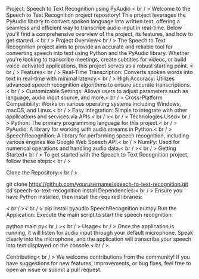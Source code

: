 
Project: Speech to Text Recognition using PyAudio < br / >
Welcome to the Speech to Text Recognition project repository! This project leverages the PyAudio library to convert spoken language into written text, offering a seamless and efficient way to transcribe audio input in real-time. Below you'll find a comprehensive overview of the project, its features, and how to get started.
< br / >
Project Overview< br / >
The Speech to Text Recognition project aims to provide an accurate and reliable tool for converting speech into text using Python and the PyAudio library. Whether you're looking to transcribe meetings, create subtitles for videos, or build voice-activated applications, this project serves as a robust starting point.
< br / >
Features< br / >
Real-Time Transcription: Converts spoken words into text in real-time with minimal latency.< br / >
High Accuracy: Utilizes advanced speech recognition algorithms to ensure accurate transcriptions.< br / >
Customizable Settings: Allows users to adjust parameters such as language, audio input source, and more.< br / >
Cross-Platform Compatibility: Works on various operating systems including Windows, macOS, and Linux.< br / >
Easy Integration: Simple to integrate with other applications and services via APIs.< br / >< br / >
Technologies Used< br / >
Python: The primary programming language for this project.< br / >
PyAudio: A library for working with audio streams in Python.< br / >
SpeechRecognition: A library for performing speech recognition, including various engines like Google Web Speech API.< br / >
NumPy: Used for numerical operations and handling audio data.< br / >< br / >
Getting Started< br / >
To get started with the Speech to Text Recognition project, follow these steps:< br / >

Clone the Repository:< br / >


git clone https://github.com/yourusername/speech-to-text-recognition.git
cd speech-to-text-recognition
Install Dependencies:< br / >
Ensure you have Python installed, then install the required libraries:

< br / >< br / >
pip install pyaudio SpeechRecognition numpy
Run the Application:
Execute the main script to start the speech recognition:


python main.py< br / >< br / >
Usage< br / >
Once the application is running, it will listen for audio input through your default microphone. Speak clearly into the microphone, and the application will transcribe your speech into text displayed on the console.< br / >

Contributing< br / >
We welcome contributions from the community! If you have suggestions for new features, improvements, or bug fixes, feel free to open an issue or submit a pull request.
